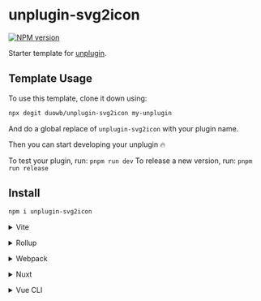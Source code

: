 # unplugin-svg2icon

[![NPM version](https://img.shields.io/npm/v/unplugin-svg2icon?color=a1b858&label=)](https://www.npmjs.com/package/unplugin-svg2icon)

Starter template for [unplugin](https://github.com/unjs/unplugin).

## Template Usage

To use this template, clone it down using:

```bash
npx degit duowb/unplugin-svg2icon my-unplugin
```

And do a global replace of `unplugin-svg2icon` with your plugin name.

Then you can start developing your unplugin 🔥

To test your plugin, run: `pnpm run dev`
To release a new version, run: `pnpm run release`

## Install

```bash
npm i unplugin-svg2icon
```

<details>
<summary>Vite</summary><br>

```ts
// vite.config.ts
import Starter from 'unplugin-svg2icon/vite'

export default defineConfig({
  plugins: [
    Starter({ /* options */ }),
  ],
})
```

Example: [`playground/`](./playground/)

<br></details>

<details>
<summary>Rollup</summary><br>

```ts
// rollup.config.js
import Starter from 'unplugin-svg2icon/rollup'

export default {
  plugins: [
    Starter({ /* options */ }),
  ],
}
```

<br></details>


<details>
<summary>Webpack</summary><br>

```ts
// webpack.config.js
module.exports = {
  /* ... */
  plugins: [
    require('unplugin-svg2icon/webpack')({ /* options */ })
  ]
}
```

<br></details>

<details>
<summary>Nuxt</summary><br>

```ts
// nuxt.config.js
export default {
  buildModules: [
    ['unplugin-svg2icon/nuxt', { /* options */ }],
  ],
}
```

> This module works for both Nuxt 2 and [Nuxt Vite](https://github.com/nuxt/vite)

<br></details>

<details>
<summary>Vue CLI</summary><br>

```ts
// vue.config.js
module.exports = {
  configureWebpack: {
    plugins: [
      require('unplugin-svg2icon/webpack')({ /* options */ }),
    ],
  },
}
```

<br></details>
